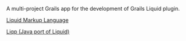 A multi-project Grails app for the development of Grails Liquid plugin.

[Liquid Markup Language](https://github.com/Shopify/liquid)

[Liqp (Java port of Liquid)](https://github.com/bkiers/Liqp)
